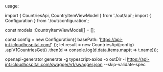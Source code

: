 
usage:


import { CountriesApi, CountryItemViewModel } from './out/api';
import { Configuration } from './out/configuration';

const models :CountryItemViewModel[] = [];

const config = new Configuration({
  basePath: 'https://api-int.icloudhospital.com/'
});
let result = new CountriesApi(config)
  .apiV1CountriesGet()
  .then(d => console.log(d.data.items.map(t => t.name)));

openapi-generator generate -g typescript-axios -o outDir -i https://api-int.icloudhospital.com/swagger/v1/swagger.json --skip-validate-spec